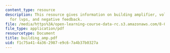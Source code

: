 ```yaml
---
content_type: resource
description: This resource gives information on building amplifier, voltage devider
  for lvps, and negative feedback.
file: /media/https%3A/open-learning-course-data-rc.s3.amazonaws.com/8-02x-physics-ii-electricity-magnetism-with-an-experimental-focus-spring-2005/f1c75a414a362987e9c67a4b37b0327a_building_amp.pdf
file_type: application/pdf
resourcetype: Document
title: building_amp.pdf
uid: f1c75a41-4a36-2987-e9c6-7a4b37b0327a
---
```

